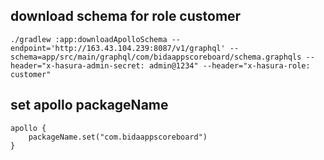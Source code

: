 
## download schema for role customer
```
./gradlew :app:downloadApolloSchema --endpoint='http://163.43.104.239:8087/v1/graphql' --schema=app/src/main/graphql/com/bidaappscoreboard/schema.graphqls --header="x-hasura-admin-secret: admin@1234" --header="x-hasura-role: customer"
```

## set apollo packageName
```
apollo {
    packageName.set("com.bidaappscoreboard")
}
```